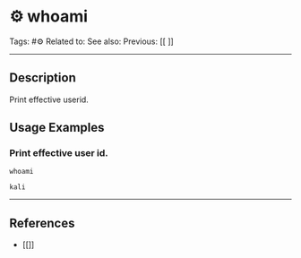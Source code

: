 # ⚙️ whoami
Tags: #⚙️ 
Related to: 
See also: 
Previous: [[ ]]

---
## Description

Print effective userid.

## Usage Examples

### Print effective user id.

	whoami

```
kali
```
	
---
## References
- [[]]